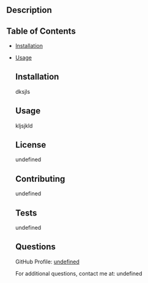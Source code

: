 
  
  # 

  ## Description
  
  
  ## Table of Contents
  - [Installation](#installation)
- [Usage](#usage)
  
  ## Installation
  dksjls
  
  ## Usage
  kljsjkld
  
  ## License
  undefined
  
  ## Contributing
  undefined
  
  ## Tests
  undefined
  
  ## Questions
  GitHub Profile: [undefined](https://github.com/undefined)
  
  For additional questions, contact me at: undefined
